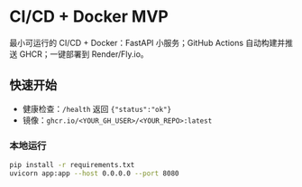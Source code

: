 # CI/CD + Docker MVP

最小可运行的 CI/CD + Docker：FastAPI 小服务；GitHub Actions 自动构建并推送 GHCR；一键部署到 Render/Fly.io。

## 快速开始
- 健康检查：`/health` 返回 `{"status":"ok"}`  
- 镜像：`ghcr.io/<YOUR_GH_USER>/<YOUR_REPO>:latest`

### 本地运行
```bash
pip install -r requirements.txt
uvicorn app:app --host 0.0.0.0 --port 8080
